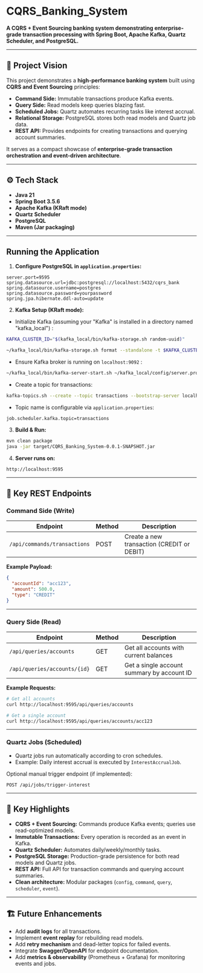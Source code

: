 # CQRS_Banking_System

**A CQRS + Event Sourcing banking system demonstrating enterprise-grade transaction processing with Spring Boot, Apache Kafka, Quartz Scheduler, and PostgreSQL.**

---

## 🚀 Project Vision

This project demonstrates a **high-performance banking system** built using **CQRS and Event Sourcing** principles:

* **Command Side:** Immutable transactions produce Kafka events.
* **Query Side:** Read models keep queries blazing fast.
* **Scheduled Jobs:** Quartz automates recurring tasks like interest accrual.
* **Relational Storage:** PostgreSQL stores both read models and Quartz job data.
* **REST API:** Provides endpoints for creating transactions and querying account summaries.

It serves as a compact showcase of **enterprise-grade transaction orchestration and event-driven architecture**.

---

## ⚙️ Tech Stack

* **Java 21**
* **Spring Boot 3.5.6**
* **Apache Kafka (KRaft mode)**
* **Quartz Scheduler**
* **PostgreSQL**
* **Maven (Jar packaging)**

---

## Running the Application

1. **Configure PostgreSQL in `application.properties`:**

```properties
server.port=9595
spring.datasource.url=jdbc:postgresql://localhost:5432/cqrs_bank
spring.datasource.username=postgres
spring.datasource.password=yourpassword
spring.jpa.hibernate.ddl-auto=update
```

2. **Kafka Setup (KRaft mode):**

* Initialize Kafka (assuming your "Kafka" is installed in a directory named "kafka_local") :
    
```bash
KAFKA_CLUSTER_ID="$(kafka_local/bin/kafka-storage.sh random-uuid)"

~/kafka_local/bin/kafka-storage.sh format --standalone -t $KAFKA_CLUSTER_ID -c ~/kafka_local/config/server properties
```

   * Ensure Kafka broker is running on `localhost:9092` :

```bash
~/kafka_local/bin/kafka-server-start.sh ~/kafka_local/config/server.properties
```

   * Create a topic for transactions:

```bash
kafka-topics.sh --create --topic transactions --bootstrap-server localhost:9092 --partitions 3 --replication-factor 1
```

* Topic name is configurable via `application.properties`:

```properties
job.scheduler.kafka.topic=transactions
```

3. **Build & Run:**

```bash
mvn clean package
java -jar target/CQRS_Banking_System-0.0.1-SNAPSHOT.jar
```

4. **Server runs on:**

```
http://localhost:9595
```

---

## 🎯 Key REST Endpoints

### Command Side (Write)

| Endpoint                     | Method | Description                                |
| ---------------------------- | ------ | ------------------------------------------ |
| `/api/commands/transactions` | POST   | Create a new transaction (CREDIT or DEBIT) |

**Example Payload:**

```json
{
  "accountId": "acc123",
  "amount": 500.0,
  "type": "CREDIT"
}
```

---

### Query Side (Read)

| Endpoint                     | Method | Description                                |
| ---------------------------- | ------ | ------------------------------------------ |
| `/api/queries/accounts`      | GET    | Get all accounts with current balances     |
| `/api/queries/accounts/{id}` | GET    | Get a single account summary by account ID |

**Example Requests:**

```bash
# Get all accounts
curl http://localhost:9595/api/queries/accounts

# Get a single account
curl http://localhost:9595/api/queries/accounts/acc123
```

---

### Quartz Jobs (Scheduled)

* Quartz jobs run automatically according to cron schedules.
* Example: Daily interest accrual is executed by `InterestAccrualJob`.

Optional manual trigger endpoint (if implemented):

```http
POST /api/jobs/trigger-interest
```

---

## 🎯 Key Highlights

* **CQRS + Event Sourcing:** Commands produce Kafka events; queries use read-optimized models.
* **Immutable Transactions:** Every operation is recorded as an event in Kafka.
* **Quartz Scheduler:** Automates daily/weekly/monthly tasks.
* **PostgreSQL Storage:** Production-grade persistence for both read models and Quartz jobs.
* **REST API:** Full API for transaction commands and querying account summaries.
* **Clean architecture:** Modular packages (`config`, `command`, `query`, `scheduler`, `event`).

---

## 🏗️ Future Enhancements

* Add **audit logs** for all transactions.
* Implement **event replay** for rebuilding read models.
* Add **retry mechanism** and dead-letter topics for failed events.
* Integrate **Swagger/OpenAPI** for endpoint documentation.
* Add **metrics & observability** (Prometheus + Grafana) for monitoring events and jobs.

